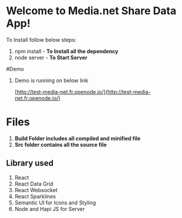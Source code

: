 # Welcome to Media.net Share Data App!

To Install follow below steps:

 1. npm install - **To Install all the dependency**
 2. node server - **To Start Server**

 #Demo
 1. Demo is running on below link
  
    [http://test-media-net.fr.openode.io/](http://test-media-net.fr.openode.io/)


# Files

 1. **Build Folder includes all compiled and minified file**
 2. **Src folder contains all the source file**

## Library used

 1. React
 2. React Data Grid
 3. React Websocket
 4. React Sparklines
 5. Semantic UI for Icons and Styling
 6. Node and Hapi JS for Server
 
